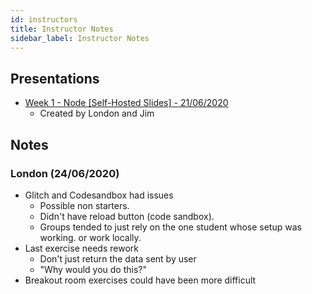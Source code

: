 ```yaml
---
id: instructors
title: Instructor Notes
sidebar_label: Instructor Notes
---
```


## Presentations

- [Week 1 - Node [Self-Hosted Slides] - 21/06/2020](https://node-week-1.jji.immo/#0)
  - Created by London and Jim

## Notes

### London (24/06/2020)

- Glitch and Codesandbox had issues
  - Possible non starters.
  - Didn't have reload button (code sandbox).
  - Groups tended to just rely on the one student whose setup was working. or work locally.
- Last exercise needs rework
  - Don't just return the data sent by user
  - "Why would you do this?"
- Breakout room exercises could have been more difficult
